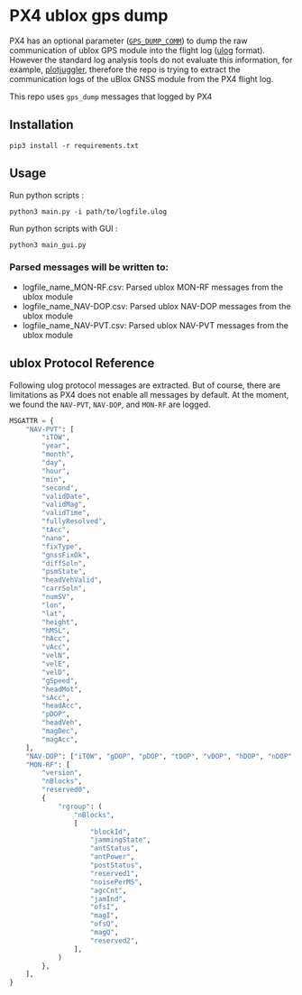 # PX4 ublox gps dump

PX4 has an optional parameter ([`GPS_DUMP_COMM`](https://docs.px4.io/main/en/advanced_config/parameter_reference.html#GPS_DUMP_COMM)) to dump the raw communication of ublox GPS module into the flight log ([ulog](https://docs.px4.io/main/en/dev_log/ulog_file_format.html) format). However the standard log analysis tools do not evaluate this information, for example, [plotjuggler](https://github.com/facontidavide/PlotJuggler), therefore the repo is trying to extract the communication logs of the uBlox GNSS module from the PX4 flight log.

This repo uses `gps_dump` messages that logged by PX4


## Installation
```shell
pip3 install -r requirements.txt
```


## Usage
Run python scripts :
```shell
python3 main.py -i path/to/logfile.ulog
```

Run python scripts with GUI :
```shell
python3 main_gui.py
```

### Parsed messages will be written to:

- logfile_name_MON-RF.csv: Parsed ublox MON-RF messages from the ublox module
- logfile_name_NAV-DOP.csv: Parsed ublox NAV-DOP messages from the ublox module
- logfile_name_NAV-PVT.csv: Parsed ublox NAV-PVT messages from the ublox module


## ublox Protocol Reference
Following ulog protocol messages are extracted. But of course, there are limitations as PX4 does not enable all messages by default. At the moment, we found the `NAV-PVT`, `NAV-DOP`, and `MON-RF` are logged.

```python
MSGATTR = {
    "NAV-PVT": [
        "iTOW",
        "year",
        "month",
        "day",
        "hour",
        "min",
        "second",
        "validDate",
        "validMag",
        "validTime",
        "fullyResolved",
        "tAcc",
        "nano",
        "fixType",
        "gnssFixOk",
        "diffSoln",
        "psmState",
        "headVehValid",
        "carrSoln",
        "numSV",
        "lon",
        "lat",
        "height",
        "hMSL",
        "hAcc",
        "vAcc",
        "velN",
        "velE",
        "velD",
        "gSpeed",
        "headMot",
        "sAcc",
        "headAcc",
        "pDOP",
        "headVeh",
        "magDec",
        "magAcc",
    ],
    "NAV-DOP": ["iTOW", "gDOP", "pDOP", "tDOP", "vDOP", "hDOP", "nDOP", "eDOP"],
    "MON-RF": [
        "version",
        "nBlocks",
        "reserved0",
        {
            "rgroup": (
                "nBlocks",
                [
                    "blockId",
                    "jammingState",
                    "antStatus",
                    "antPower",
                    "postStatus",
                    "reserved1",
                    "noisePerMS",
                    "agcCnt",
                    "jamInd",
                    "ofsI",
                    "magI",
                    "ofsQ",
                    "magQ",
                    "reserved2",
                ],
            )
        },
    ],
}
```
